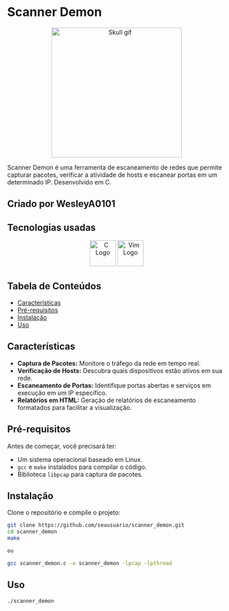 # Scanner Demon

<div align="center">
  <img src="https://media0.giphy.com/media/l2JhnXnR5PvTOPjEs/giphy.webp?cid=790b7611t6cc3o6f93krq4axmx7az7muwsn2x5jo9548ioqh&ep=v1_gifs_search&rid=giphy.webp&ct=g" width="300" height="300" alt="Skull gif"/>
</div>

Scanner Demon é uma ferramenta de escaneamento de redes que permite capturar pacotes, verificar a atividade de hosts e escanear portas em um determinado IP. Desenvolvido em C.

## Criado por WesleyA0101

## Tecnologias usadas

<div align="center">
  <img src="https://icongr.am/devicon/c-original.svg?size=128&color=currentColor" alt="C Logo" width="60" height="60"/>
  <img src="https://icongr.am/devicon/vim-original.svg?size=128&color=currentColor" alt="Vim Logo" width="60" height="60"/>
</div>

## Tabela de Conteúdos

- [Características](#características)
- [Pré-requisitos](#pré-requisitos)
- [Instalação](#instalação)
- [Uso](#uso)

## Características

- **Captura de Pacotes:** Monitore o tráfego da rede em tempo real.
- **Verificação de Hosts:** Descubra quais dispositivos estão ativos em sua rede.
- **Escaneamento de Portas:** Identifique portas abertas e serviços em execução em um IP específico.
- **Relatórios em HTML:** Geração de relatórios de escaneamento formatados para facilitar a visualização.

## Pré-requisitos

Antes de começar, você precisará ter:

- Um sistema operacional baseado em Linux.
- `gcc` e `make` instalados para compilar o código.
- Biblioteca `libpcap` para captura de pacotes.

## Instalação

Clone o repositório e compile o projeto:

```bash
git clone https://github.com/seuusuario/scanner_demon.git
cd scanner_demon
make

ou

gcc scanner_demon.c -o scanner_demon -lpcap -lpthread
```
## Uso

```bash
./scanner_demon
```

